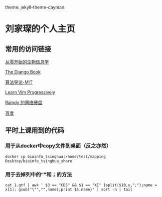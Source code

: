 theme: jekyll-theme-cayman
# 刘家琛的个人主页
## 常用的访问链接
[从零开始的生物信息学](https://zhuanlan.zhihu.com/c_1060579529482948608)

[The Django Book](http://djangobook.py3k.cn/2.0/)

[算法导论-MIT](https://www.bilibili.com/video/BV1Tb411M7FA?from=search&seid=9248342711021682564)

[Learn Vim Progressively](http://yannesposito.com/Scratch/en/blog/Learn-Vim-Progressively/)

[Raindy 的网络硬盘](http://raindy.ys168.com/)

[百度](https://www.baidu.com)
## 平时上课用到的代码
### 用于从docker中copy文件到桌面（反之亦然）
    
    docker cp bioinfo_tsinghua:/home/test/mapping Desktop/bioinfo_tsinghua_share
    
### 用于去掉列中的“”和；的方法
    
    cat 1.gtf | awk ' $3 == "CDS" && $1 == "XI" {split($10,x,";");name = x[1]; gsub("\"","",name);print $5,name}' | sort -n | tail
    
###
